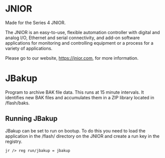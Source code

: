 # JNIOR
Made for the Series 4 JNIOR.

The JNIOR is an easy-to-use, flexible automation controller with digital and analog I/O, Ethernet and serial connectivity, and add-on software applications for monitoring and controlling equipment or a process for a variety of applications.

Please go to our website, https://jnior.com, for more information.

# JBakup
Program to archive BAK file data. This runs at 15 minute intervals. It identifies new BAK files and accumulates them in a ZIP library located in /flash/baks.

## Running JBakup
JBakup can be set to run on bootup.  To do this you need to load the application in the /flash/ directory on the JNIOR and create a run key in the registry.

`jr /> reg run/jbakup = jbakup`

